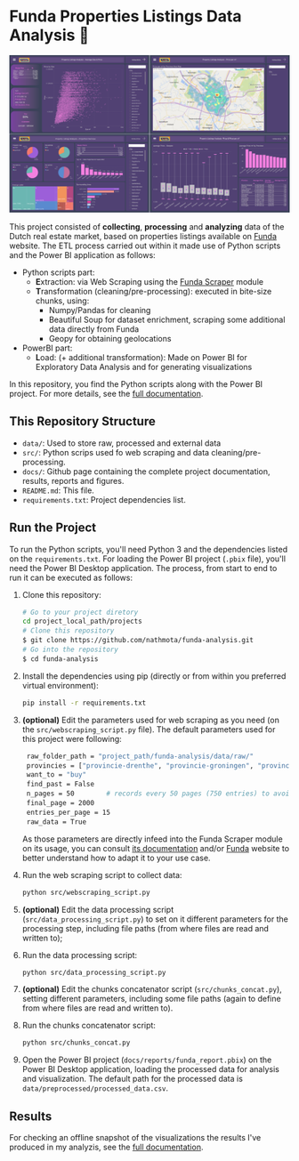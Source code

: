 # Funda Properties Listings Data Analysis 🏡

![Report preview](docs/figures/report_preview.png)

This project consisted of **collecting**, **processing** and **analyzing** data of the Dutch real estate market, based on properties listings available on [Funda](https://www.funda.nl/) website. The ETL process carried out within it made use of Python scripts and the Power BI application as follows:
- Python scripts part:
    - **E**xtraction: via Web Scraping using the [Funda Scraper](https://github.com/whchien/funda-scraper) module
    - **T**ransformation (cleaning/pre-processing): executed in bite-size chunks, using:
        - Numpy/Pandas for cleaning
        - Beautiful Soup for dataset enrichment, scraping some additional data directly from Funda
        - Geopy for obtaining geolocations
- PowerBI part:
    - **L**oad: (+ additional transformation): Made on Power BI for Exploratory Data Analysis and for generating visualizations

In this repository, you find the Python scripts along with the Power BI project. For more details, see the [full documentation](https://nathmota.github.io/funda-analysis/).

## This Repository Structure

- `data/`: Used to store raw, processed and external data
- `src/`: Python scrips used fo web scraping and data cleaning/pre-processing.
- `docs/`: Github page containing the complete project documentation, results, reports and figures.
- `README.md`: This file.
- `requirements.txt`: Project dependencies list.

## Run the Project

To run the Python scripts, you'll need Python 3 and the dependencies listed on the `requirements.txt`. For loading the Power BI project (`.pbix` file), you'll need the Power BI Desktop application. The process, from start to end to run it can be executed as follows:

1. Clone this repository:
    ```bash
    # Go to your project diretory
    cd project_local_path/projects
    # Clone this repository
    $ git clone https://github.com/nathmota/funda-analysis.git
    # Go into the repository
    $ cd funda-analysis
    ```
2. Install the dependencies using pip (directly or from within you preferred virtual environment):
    ```bash
    pip install -r requirements.txt
    ```
3. **(optional)** Edit the parameters used for web scraping as you need (on the `src/webscraping_script.py` file). The default parameters used for this project were following:
   ```bash
    raw_folder_path = "project_path/funda-analysis/data/raw/"
    provincies = ["provincie-drenthe", "provincie-groningen", "provincie-flevoland", "provincie-friesland", "provincie-zeeland", "provincie-limburg", "provincie-utrecht", "provincie-overijssel","provincie-gelderland","provincie-noord-brabant","provincie-noord-holland","provincie-zuid-holland"]
    want_to = "buy"
    find_past = False
    n_pages = 50        # records every 50 pages (750 entries) to avoid loss in case of execution failure
    final_page = 2000
    entries_per_page = 15
    raw_data = True
    ```
   As those parameters are directly infeed into the Funda Scraper module on its usage, you can consult [its documentation](https://github.com/whchien/funda-scraper) and/or [Funda](https://www.funda.nl/) website to better understand how to adapt it to your use case.
   
4. Run the web scraping script to collect data:
    ```bash
    python src/webscraping_script.py
    ```
5. **(optional)** Edit the data processing script (`src/data_processing_script.py`) to set on it different parameters for the processing step, including file paths (from where files are read and written to);
 
6. Run the data processing script:
    ```bash
    python src/data_processing_script.py
    ```
7. **(optional)** Edit the chunks concatenator script (`src/chunks_concat.py`), setting different parameters, including some file paths (again to define from where files are read and written to).

8. Run the chunks concatenator script:
    ```bash
    python src/chunks_concat.py
    ```
9. Open the Power BI project (`docs/reports/funda_report.pbix`) on the Power BI Desktop application, loading the processed data for analysis and visualization. The default path for the processed data is `data/preprocessed/processed_data.csv`.

## Results
For checking an offline snapshot of the visualizations the results I've produced in my analyzis, see the [full documentation](https://nathmota.github.io/funda-analysis/).
